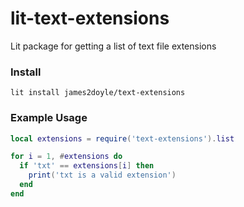 # lit-text-extensions

Lit package for getting a list of text file extensions

### Install

```
lit install james2doyle/text-extensions
```

### Example Usage

```lua
local extensions = require('text-extensions').list

for i = 1, #extensions do
  if 'txt' == extensions[i] then
    print('txt is a valid extension')
  end
end
```
